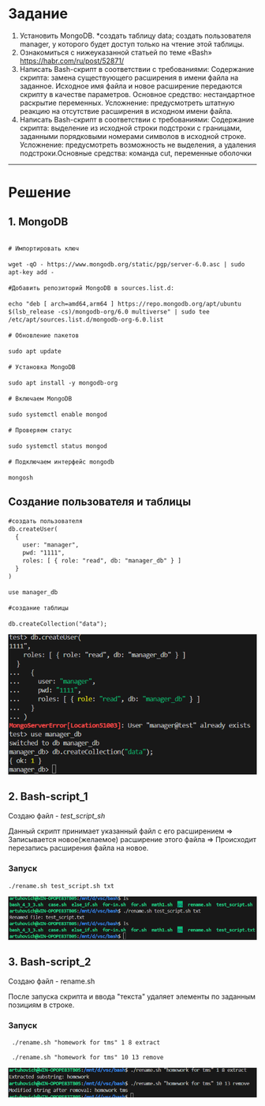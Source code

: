 # Задание 
1. Установить MongoDB. *создать таблицу data; создать пользователя manager, у которого будет доступ только на чтение этой таблицы.
2. Ознакомиться с нижеуказанной статьей по теме «Bash» https://habr.com/ru/post/52871/
3. Написать Bash-скрипт в соответствии с требованиями: Содержание скрипта: замена существующего расширения в имени файла на заданное. Исходное имя файла и новое расширение передаются скрипту в качестве параметров. Основное средство: нестандартное раскрытие переменных. Усложнение: предусмотреть штатную реакцию на отсутствие расширения в исходном имени файла.
4. Написать Bash-скрипт в соответствии с требованиями: Содержание скрипта: выделение из исходной строки подстроки с границами, заданными порядковыми номерами символов в исходной строке. Усложнение: предусмотреть возможность не выделения, а удаления подстроки.Основные средства: команда cut, переменные оболочки
___


# Решение 
## 1. MongoDB

```

# Импортировать ключ

wget -qO - https://www.mongodb.org/static/pgp/server-6.0.asc | sudo apt-key add -

#Добавить репозиторий MongoDB в sources.list.d: 

echo "deb [ arch=amd64,arm64 ] https://repo.mongodb.org/apt/ubuntu $(lsb_release -cs)/mongodb-org/6.0 multiverse" | sudo tee /etc/apt/sources.list.d/mongodb-org-6.0.list

# Обновление пакетов

sudo apt update

# Установка MongoDB

sudo apt install -y mongodb-org

# Включаем MongoDB

sudo systemctl enable mongod

# Проверяем статус

sudo systemctl status mongod

# Подключаем интерфейс mongodb

mongosh 
```
## Создание пользователя и таблицы 

```
#создать пользователя
db.createUser(
  {
    user: "manager",
    pwd: "1111",
    roles: [ { role: "read", db: "manager_db" } ]
  }
)

use manager_db

#создание таблицы

db.createCollection("data"); 
```

![alt text](<Screenshot 2024-11-30 182406.png>)

## 2. Bash-script_1

Создаю файл - *test_script_sh*

<!-- Скрипт лежит в TASK3.sh -->

Данный скрипт принимает указанный файл с его расширением => Записывается новое(желаемое) расширение этого файла => Происходит перезапись расширения файла на новое.

### Запуск
 ` ./rename.sh test_script.sh txt `

 ![alt text](image.png)

 ## 3. Bash-script_2

Создаю файл - rename.sh

<!-- Скрипт лежит в TASK4.sh -->

После запуска скрипта и ввода "текста" удаляет элементы по заданным позициям в строке.

### Запуск 
```
 ./rename.sh "homework for tms" 1 8 extract
```
```
 ./rename.sh "homework for tms" 10 13 remove
```
![alt text](image-1.png)





